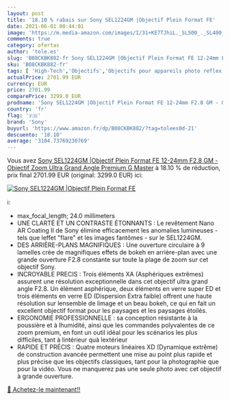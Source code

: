 ```yaml
---
layout: post
title: '18.10 % rabais sur Sony SEL1224GM |Objectif Plein Format FE'
date: 2021-06-01 00:44:01
image: 'https://m.media-amazon.com/images/I/31+KE7TJhiL._SL500_._SL400_.jpg'
comments: true
category: ofertas
author: 'tole.es'
slug: 'B08CKBK882-fr Sony SEL1224GM |Objectif Plein Format FE 12-24mm F2.8 GM -...'
sku: 'B08CKBK882-fr'
tags: [ 'High-Tech','Objectifs','Objectifs pour appareils photo reflex et hybrides','Objectifs pour reflex','Photo et caméscopes','sony', ]
actualPrice: 2701.99 EUR
currency: EUR
price: 2701.99
comparePrice: 3299.0 EUR
prodname: 'Sony SEL1224GM |Objectif Plein Format FE 12-24mm F2.8 GM - Objectif Zoom Ultra Grand Angle Premium G Master'
country: 'fr'
flag: '🇫🇷'
brand: 'Sony'
buyurl: 'https://www.amazon.fr/dp/B08CKBK882/?tag=tolees0d-21'
descuento: '18.10'
average: '3104.73769230769'
---
```


Vous avez [Sony SEL1224GM |Objectif Plein Format FE 12-24mm F2.8 GM - Objectif Zoom Ultra Grand Angle Premium G Master](https://www.amazon.fr/dp/B08CKBK882/?tag=tolees0d-21)  à  18.10 % de réduction, prix final  2701.99 EUR (original: 3299.0 EUR) ici:

[![Sony SEL1224GM |Objectif Plein Format FE](https://m.media-amazon.com/images/I/31+KE7TJhiL._SL500_._SL400_.jpg)](https://www.amazon.fr/dp/B08CKBK882/?tag=tolees0d-21)

ℹ️:

- max_focal_length; 24.0 millimeters
- UNE CLARTÉ ET UN CONTRASTE ÉTONNANTS : Le revêtement Nano AR Coating II de Sony élimine efficacement les anomalies lumineuses - tels que leffet "flare" et les images fantômes - sur le SEL1224GM.
- DES ARRIÈRE-PLANS MAGNIFIQUES : Une ouverture circulaire à 9 lamelles crée de magnifiques effets de bokeh en arrière-plan avec une grande ouverture F2.8 constante sur toute la plage de zoom sur cet objectif Sony.
- INCROYABLE PRECIS : Trois éléments XA (Asphériques extrêmes) assurent une résolution exceptionnelle dans cet objectif ultra grand angle F2.8. Un élément asphérique, deux éléments en verre super ED et trois éléments en verre ED (Dispersion Extra faible) offrent une haute résolution sur lensemble de limage et un beau bokeh, ce qui en fait un excellent objectif format pour les paysages et les paysages étoilés.
- ERGONOMIE PROFESSIONNELLE : sa conception résistante à la poussière et à lhumidité, ainsi que les commandes polyvalentes de ce zoom premium, en font un outil idéal pour les scénarios les plus difficiles, tant à lintérieur quà lextérieur
- RAPIDE ET PRÉCIS : Quatre moteurs linéaires XD (Dynamique extrême) de construction avancée permettent une mise au point plus rapide et plus précise que les objectifs classiques, tant pour la photographie que pour la vidéo. Vous ne manquerez pas une seule photo avec cet objectif à grande ouverture.

[🛒 Achetez-le maintenant!!](https://www.amazon.fr/dp/B08CKBK882/?tag=tolees0d-21)
